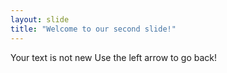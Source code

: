 ```yaml
---
layout: slide
title: "Welcome to our second slide!"
---
```

Your text is not new
Use the left arrow to go back!
